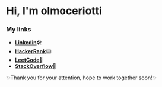 # Hi, I'm olmoceriotti

### My links

- [**Linkedin**](https://www.linkedin.com/in/olmoceriotti/)🛠
- [**HackerRank**](https://www.hackerrank.com/olmoceriotti)⌨️
- [**LeetCode**](https://leetcode.com/olmoceriotti/)📝
- [**StackOverflow**](https://stackoverflow.com/users/17097651/olmoceriotti)💭

✨Thank you for your attention, hope to work together soon!✨

<!--
[![Top Langs](https://github-readme-stats.vercel.app/api/top-langs/?username=olmoceriotti&layout=compact&langs_count=15&hide_progress=true&hide=html)](https://github.com/anuraghazra/github-readme-stats)
-->

<!---
olmoceriotti/olmoceriotti is a ✨ special ✨ repository because its `README.md` (this file) appears on your GitHub profile.
You can click the Preview link to take a look at your changes.
--->
